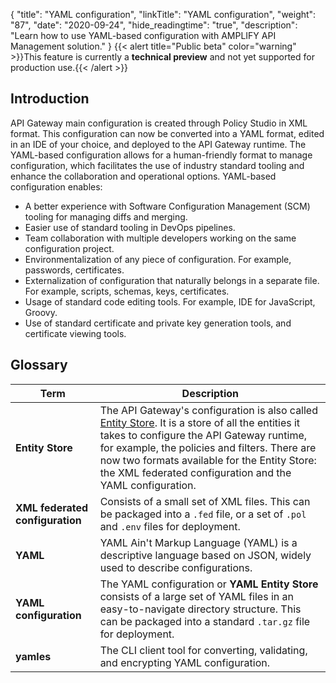 {
"title": "YAML configuration",
  "linkTitle": "YAML configuration",
  "weight": "87",
  "date": "2020-09-24",
  "hide_readingtime": "true",
  "description": "Learn how to use YAML-based configuration with AMPLIFY API Management solution."
}
{{< alert title="Public beta" color="warning" >}}This feature is currently a **technical preview** and not yet supported for production use.{{< /alert >}}

## Introduction

API Gateway main configuration is created through Policy Studio in XML format. This configuration can now be converted into a YAML format, edited in an IDE of your choice, and deployed to the API Gateway runtime. The YAML-based configuration allows for a human-friendly format to manage configuration, which facilitates the use of industry standard tooling and enhance the collaboration and operational options. YAML-based configuration enables:

* A better experience with Software Configuration Management (SCM) tooling for managing diffs and merging.
* Easier use of standard tooling in DevOps pipelines.
* Team collaboration with multiple developers working on the same configuration project.
* Environmentalization of any piece of configuration. For example, passwords, certificates.
* Externalization of configuration that naturally belongs in a separate file. For example, scripts, schemas, keys, certificates.
* Usage of standard code editing tools. For example, IDE for JavaScript, Groovy.
* Use of standard certificate and private key generation tools, and certificate viewing tools.

## Glossary

| Term                            | Description                                                                                                                                                                                                                                                                                                                                       |
| ------------------------------- | ------------------------------------------------------------------------------------------------------------------------------------------------------------------------------------------------------------------------------------------------------------------------------------------------------------------------------------------------- |
| **Entity Store**                | The API Gateway's configuration is also called [Entity Store](/docs/apigtw_devguide/entity_store/). It is a store of all the entities it takes to configure the API Gateway runtime, for example, the policies and filters. There are now two formats available for the Entity Store: the XML federated configuration and the YAML configuration. |
| **XML federated configuration** | Consists of a small set of XML files. This can be packaged into a `.fed` file, or a set of `.pol` and `.env` files for deployment.                                                                                                                                                                                                                |
| **YAML**                        | YAML Ain't Markup Language (YAML) is a descriptive language based on JSON, widely used to describe configurations.                                                                                                                                                                                                                                |
| **YAML configuration**          | The YAML configuration or **YAML Entity Store** consists of a large set of YAML files in an easy-to-navigate directory structure. This can be packaged into a standard `.tar.gz` file for deployment.                                                                                                                                             |
| **yamles**                      | The CLI client tool for converting, validating, and encrypting YAML configuration.                                                                                                                                                                                                                                                                |